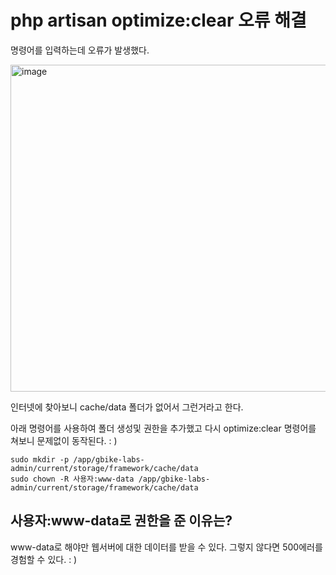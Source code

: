 # php artisan optimize:clear 오류 해결

명령어를 입력하는데 오류가 발생했다. 

<img width="523" alt="image" src="https://user-images.githubusercontent.com/14108487/176361437-b911efd5-9e07-45f7-99d1-2e51f2efd658.png">

인터넷에 찾아보니 cache/data 폴더가 없어서 그런거라고 한다.

아래 명령어를 사용하여 폴더 생성및 권한을 추가했고 다시 optimize:clear 명령어를 쳐보니 문제없이 동작된다. : ) 

```
sudo mkdir -p /app/gbike-labs-admin/current/storage/framework/cache/data
sudo chown -R 사용자:www-data /app/gbike-labs-admin/current/storage/framework/cache/data
```

## 사용자:www-data로 권한을 준 이유는?
www-data로 해야만 웹서버에 대한 데이터를 받을 수 있다. 그렇지 않다면 500에러를 경험할 수 있다. : ) 
